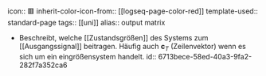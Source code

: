 icon:: 🟥
inherit-color-icon-from:: [[logseq-page-color-red]]
template-used:: standard-page
tags:: [[uni]]
alias:: output matrix

- Beschreibt, welche [[Zustandsgrößen]] des Systems zum [[Ausgangssignal]] beitragen. Häufig auch $\mathbf{c}_T$ (Zeilenvektor) wenn es sich um ein eingrößensystem handelt.
  id:: 6713bece-58ed-40a3-9fa2-282f7a352ca6